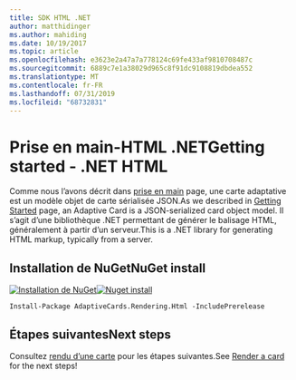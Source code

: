 ```yaml
---
title: SDK HTML .NET
author: matthidinger
ms.author: mahiding
ms.date: 10/19/2017
ms.topic: article
ms.openlocfilehash: e3623e2a47a7a778124c69fe433af9810708487c
ms.sourcegitcommit: 6889c7e1a38029d965c8f91dc9108819dbdea552
ms.translationtype: MT
ms.contentlocale: fr-FR
ms.lasthandoff: 07/31/2019
ms.locfileid: "68732831"
---
```

# <a name="getting-started---net-html"></a><span data-ttu-id="12c13-102">Prise en main-HTML .NET</span><span class="sxs-lookup"><span data-stu-id="12c13-102">Getting started - .NET HTML</span></span>

<span data-ttu-id="12c13-103">Comme nous l’avons décrit dans [prise en main](../../../authoring-cards/getting-started.md) page, une carte adaptative est un modèle objet de carte sérialisée JSON.</span><span class="sxs-lookup"><span data-stu-id="12c13-103">As we described in [Getting Started](../../../authoring-cards/getting-started.md) page, an Adaptive Card is a JSON-serialized card object model.</span></span> <span data-ttu-id="12c13-104">Il s’agit d’une bibliothèque .NET permettant de générer le balisage HTML, généralement à partir d’un serveur.</span><span class="sxs-lookup"><span data-stu-id="12c13-104">This is a .NET library for generating HTML markup, typically from a server.</span></span>

## <a name="nuget-install"></a><span data-ttu-id="12c13-105">Installation de NuGet</span><span class="sxs-lookup"><span data-stu-id="12c13-105">NuGet install</span></span>

<span data-ttu-id="12c13-106">[![Installation de NuGet](https://img.shields.io/nuget/vpre/AdaptiveCards.Rendering.Html.svg)](https://www.nuget.org/packages/AdaptiveCards.Rendering.Html)</span><span class="sxs-lookup"><span data-stu-id="12c13-106">[![Nuget install](https://img.shields.io/nuget/vpre/AdaptiveCards.Rendering.Html.svg)](https://www.nuget.org/packages/AdaptiveCards.Rendering.Html)</span></span>

```console
Install-Package AdaptiveCards.Rendering.Html -IncludePrerelease
```

## <a name="next-steps"></a><span data-ttu-id="12c13-107">Étapes suivantes</span><span class="sxs-lookup"><span data-stu-id="12c13-107">Next steps</span></span>

<span data-ttu-id="12c13-108">Consultez [rendu d’une carte](render-a-card.md) pour les étapes suivantes.</span><span class="sxs-lookup"><span data-stu-id="12c13-108">See [Render a card](render-a-card.md) for the next steps!</span></span>